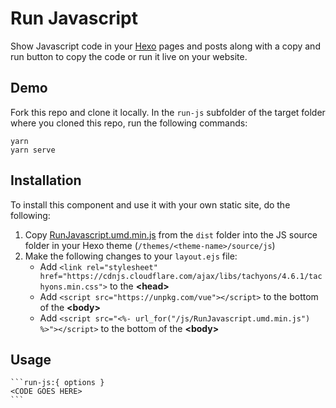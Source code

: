 # Run Javascript

Show Javascript code in your [Hexo](https://hexo.io/) pages and posts along with a copy and run button to copy the code or run it live on your website.

## Demo

Fork this repo and clone it locally. In the `run-js` subfolder of the target folder where you cloned this repo, run the following commands:

```
yarn
yarn serve
```

## Installation

To install this component and use it with your own static site, do the following:

1. Copy [RunJavascript.umd.min.js](https://github.com/flexiodata/markdown-components/blob/master/run-js/dist/RunJavascript.umd.min.js) from the `dist` folder into the JS source folder in your Hexo theme (`/themes/<theme-name>/source/js`)
2. Make the following changes to your `layout.ejs` file:
    * Add `<link rel="stylesheet" href="https://cdnjs.cloudflare.com/ajax/libs/tachyons/4.6.1/tachyons.min.css">` to the **&lt;head&gt;**
    * Add `<script src="https://unpkg.com/vue"></script>` to the bottom of the **&lt;body&gt;**
    * Add `<script src="<%- url_for("/js/RunJavascript.umd.min.js") %>"></script>` to the bottom of the **&lt;body&gt;**

## Usage

````
```run-js:{ options }
<CODE GOES HERE>
```
````
